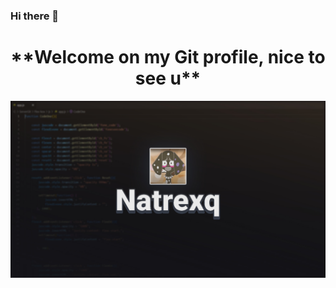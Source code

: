 ### Hi there 👋
<h1 align="center">**Welcome on my Git profile, nice to see u**</h1>

<img src="Natrexq.png" width="800px" >
<br/>

<!--
**Natrexq/Natrexq** is a ✨ _special_ ✨ repository because its `README.md` (this file) appears on your GitHub profile.

Here are some ideas to get you started:

- 🔭 I’m currently working on ...
- 🌱 I’am currently learning ...
- 👯 I’m looking to collaborate on ...
- 🤔 I’m looking for help with ...
- 💬 Ask me about ...
- 📫 How to reach me: ...
- 😄 Pronouns: ...
- ⚡ Fun fact: ...
-->
